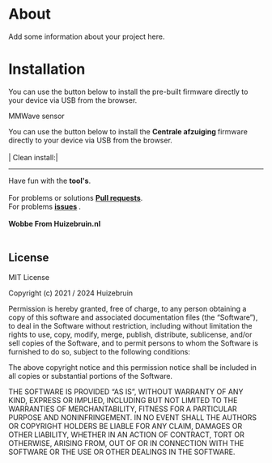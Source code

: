 # About

Add some information about your project here.

# Installation

You can use the button below to install the pre-built firmware directly to your device via USB from the browser.

<esp-web-install-button manifest="firmware/project-template.manifest.json"></esp-web-install-button>

MMWave sensor <esp-web-install-button manifest="firmware/project-template.manifest.json"></esp-web-install-button>


You can use the button below to install the <b>Centrale afzuiging </b> firmware directly to your device via USB from the browser.
<br><br>| Clean install:|  <esp-web-install-button manifest="firmware/project-template.manifest.json"></esp-web-install-button>



***

Have fun with the <b>tool's</b>.<br>
 <br> For problems or solutions <b>[Pull requests](https://github.com/huizebruin/huizebruin-projects/pulls)</b>.<br> 
For problems <b>[issues](https://github.com/huizebruin/huizebruin-projects/issues) </b> .
<br><br><b>
Wobbe From Huizebruin.nl</b>
<br><br>

## License
MIT License

Copyright (c) 2021 / 2024 Huizebruin

Permission is hereby granted, free of charge, to any person obtaining a copy of this software and associated documentation files (the “Software”), to deal in the Software without restriction, including without limitation the rights to use, copy, modify, merge, publish, distribute, sublicense, and/or sell copies of the Software, and to permit persons to whom the Software is furnished to do so, subject to the following conditions:

The above copyright notice and this permission notice shall be included in all copies or substantial portions of the Software.

THE SOFTWARE IS PROVIDED “AS IS”, WITHOUT WARRANTY OF ANY KIND, EXPRESS OR IMPLIED, INCLUDING BUT NOT LIMITED TO THE WARRANTIES OF MERCHANTABILITY, FITNESS FOR A PARTICULAR PURPOSE AND NONINFRINGEMENT. IN NO EVENT SHALL THE AUTHORS OR COPYRIGHT HOLDERS BE LIABLE FOR ANY CLAIM, DAMAGES OR OTHER LIABILITY, WHETHER IN AN ACTION OF CONTRACT, TORT OR OTHERWISE, ARISING FROM, OUT OF OR IN CONNECTION WITH THE SOFTWARE OR THE USE OR OTHER DEALINGS IN THE SOFTWARE.






<script type="module" src="https://unpkg.com/esp-web-tools@10/dist/web/install-button.js?module"></script>
